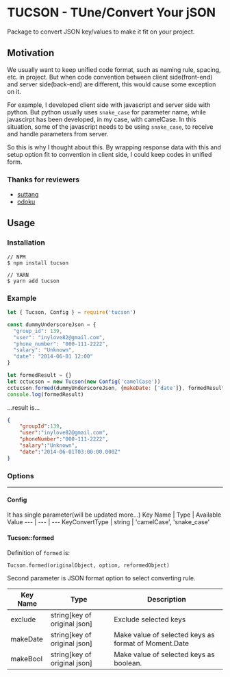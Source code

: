 # TUCSON - TUne/Convert Your jSON

Package to convert JSON key/values to make it fit on your project.

## Motivation

We usually want to keep unified code format, such as naming rule, spacing, etc. in project. But when code convention between client side(front-end) and server side(back-end) are different, this would cause some exception on it.

For example, I developed client side with javascript and server side with python. But python usually uses `snake_case` for parameter name, while javascirpt has been developed, in my case, with camelCase. In this situation, some of the javascript needs to be using `snake_case`, to receive and handle parameters from server.

So this is why I thought about this. By wrapping response data with this and setup option fit to convention in client side, I could keep codes in unified form.

### Thanks for reviewers
* [suttang](https://github.com/suttang)
* [odoku](https://github.com/odoku)

## Usage

### Installation
```
// NPM
$ npm install tucson

// YARN
$ yarn add tucson
```

### Example
```javascript
let { Tucson, Config } = require('tucson')

const dummyUnderscoreJson = {
  "group_id": 139,
  "user": "inylove82@gmail.com",
  "phone_number": "000-111-2222",
  "salary": "Unknown",
  "date": "2014-06-01 12:00"
}

let formedResult = {}
let cctucson = new Tucson(new Config('camelCase'))
cctucson.formed(dummyUnderscoreJson, {makeDate: ['date']}, formedResult)
console.log(formedResult)
```
...result is...
```json
{
    "groupId":139,
    "user":"inylove82@gmail.com",
    "phoneNumber":"000-111-2222",
    "salary":"Unknown",
    "date":"2014-06-01T03:00:00.000Z"
}
```

### Options
------
#### Config
It has single parameter(will be updated more...)
Key Name | Type | Available Value
--- | --- | ---
KeyConvertType | string | 'camelCase', 'snake_case'

#### Tucson::formed
Definition of `formed` is:
```
Tucson.formed(originalObject, option, reformedObject)
```
Second parameter is JSON format option to select converting rule.

Key Name | Type | Description
--- | --- | ---
exclude | string[key of original json] | Exclude selected keys
makeDate | string[key of original json] | Make value of selected keys as format of Moment.Date
makeBool | string[key of original json] | Make value of selected keys as boolean.
